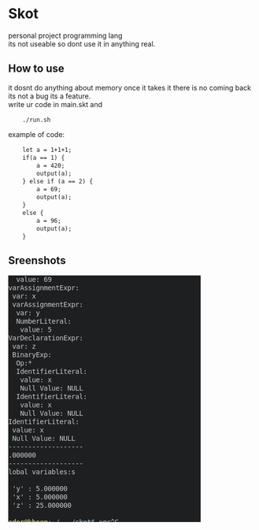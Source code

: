 # Skot 
personal project programming lang   
its not useable so dont use it in anything real.  

## How to use
it dosnt do anything about memory once it takes it there is no coming back its not a bug its a feature.    
write ur code in main.skt and 
```
    ./run.sh
```
example of code:   
```
    let a = 1+1+1;
    if(a == 1) {
        a = 420;
        output(a);
    } else if (a == 2) {
        a = 69;
        output(a);
    } 
    else {
        a = 96;
        output(a);
    } 
```


## Sreenshots
![advaned calculator](./screenshots/1.png)